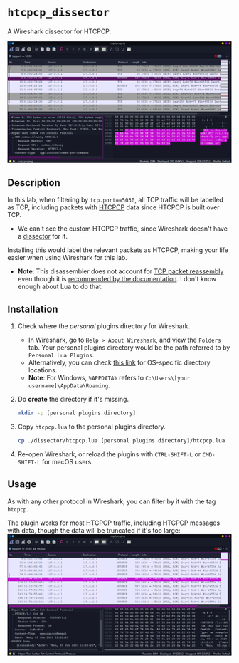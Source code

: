 # `htcpcp_dissector`

A Wireshark dissector for HTCPCP.

![Preview](img/wireshark_after.png)

## Description

In this lab, when filtering by `tcp.port==5030`, all TCP traffic will be labelled as TCP, including packets with [HTCPCP](https://www.rfc-editor.org/rfc/rfc2324) data since HTCPCP is built over TCP.

- We can't see the custom HTCPCP traffic, since Wireshark doesn't have a [dissector](https://wiki.wireshark.org/Lua/Dissectors) for it.

Installing this would label the relevant packets as HTCPCP, making your life easier when using Wireshark for this lab.

- **Note**: This disassembler does not account for [TCP packet reassembly](https://www.wireshark.org/docs/wsug_html_chunked/ChAdvReassemblySection.html) even though it is [recommended by the documentation](https://wiki.wireshark.org/Lua/Dissectors). I don't know enough about Lua to do that.

## Installation

1. Check where the _personal_ plugins directory for Wireshark.
   - In Wireshark, go to `Help > About Wireshark`, and view the `Folders` tab. Your personal plugins directory would be the path referred to by `Personal Lua Plugins`.
   - Alternatively, you can check [this link](https://www.wireshark.org/docs/wsug_html_chunked/ChPluginFolders.html) for OS-specific directory locations.
   - **Note**: For Windows, `%APPDATA%` refers to `C:\Users\[your username]\AppData\Roaming`.
2. Do **create** the directory if it's missing.

   ```bash
   mkdir -p [personal plugins directory]
   ```

3. Copy `htcpcp.lua` to the personal plugins directory.
   ```bash
   cp ./dissector/htcpcp.lua [personal plugins directory]/htcpcp.lua
   ```
4. Re-open Wireshark, or reload the plugins with `CTRL-SHIFT-L` or `CMD-SHIFT-L` for macOS users.

## Usage

As with any other protocol in Wireshark, you can filter by it with the tag `htcpcp`.

The plugin works for most HTCPCP traffic, including HTCPCP messages with data, though the data will be truncated if it's too large:  
![](img/wireshark_after_data.png)
